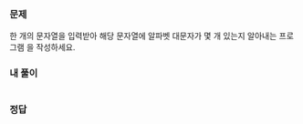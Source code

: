 ### 문제
한 개의 문자열을 입력받아 해당 문자열에 알파벳 대문자가 몇 개 있는지 알아내는 프로그램 을 작성하세요.


### 내 풀이
```js

```

### 정답
```js

```
